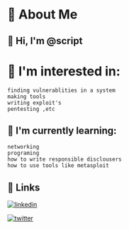 # 🚀 About Me
    
## 👋 Hi, I'm @script

# 👀 I'm interested in:
    finding vulnerablities in a system
    making tools
    writing exploit's
    pentesting ,etc
## 🌱 I'm currently learning:
    networking
    programing
    how to write responsible disclousers
    how to use tools like metasploit
    
[linkedin]: https://www.linkedin.com/in/aryan-bharadiya-596585210




## 🔗 Links
[![linkedin](https://img.shields.io/badge/linkedin-0A66C2?style=for-the-badge&logo=linkedin&logoColor=white)](https://www.linkedin.com/in/aryan-bharadiya-596585210) 

[![twitter](https://img.shields.io/badge/twitter-1DA1F2?style=for-the-badge&logo=twitter&logoColor=white)](https://twitter.com/aryanbharadiya5)
